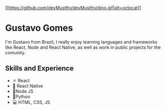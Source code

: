 [[https://github.com/devMusttty/devMusttty/dino.gif|alt=octocat]]

# Gustavo Gomes
I'm Gustavo from Brazil, I really enjoy learning languages and frameworks like React, Node and React Native, as well as work in public projects for the comunity.

## Skills and Experience
* ⚛ React
* 📱 React Native
* 👾Node JS
* 🐍Python
* 💻 HTML, CSS, JS






